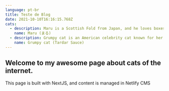 ```yaml
---
language: pt-br
title: Teste de Blog
date: 2021-10-10T16:16:15.768Z
cats:
  - description: Maru is a Scottish Fold from Japan, and he loves boxes.
    name: Maru (まる)
  - description: Grumpy cat is an American celebrity cat known for her grumpy appearance.
    name: Grumpy cat (Tardar Sauce)
---
```

## Welcome to my awesome page about cats of the internet.

This page is built with NextJS, and content is managed in Netlify CMS